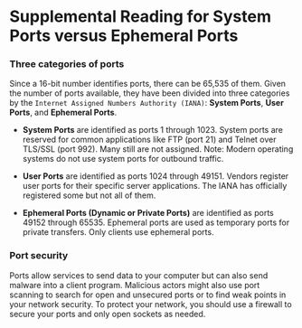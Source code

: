 # Supplemental Reading for System Ports versus Ephemeral Ports

### Three categories of ports

Since a 16-bit number identifies ports, there can be 65,535 of them. Given the number of ports available, they have been divided into three categories by the `Internet Assigned Numbers Authority (IANA)`: **System Ports**, **User Ports**, and **Ephemeral Ports**.

- **System Ports** are identified as ports 1 through 1023. System ports are reserved for common applications like FTP (port 21) and Telnet over TLS/SSL (port 992). Many still are not assigned. Note: Modern operating systems do not use system ports for outbound traffic.

- **User Ports** are identified as ports 1024 through 49151. Vendors register user ports for their specific server applications. The IANA has officially registered some but not all of them.

- **Ephemeral Ports (Dynamic or Private Ports)** are identified as ports 49152 through 65535. Ephemeral ports are used as temporary ports for private transfers. Only clients use ephemeral ports.

### **Port security**

Ports allow services to send data to your computer but can also send malware into a client program. Malicious actors might also use port scanning to search for open and unsecured ports or to find weak points in your network security. To protect your network, you should use a firewall to secure your ports and only open sockets as needed.
